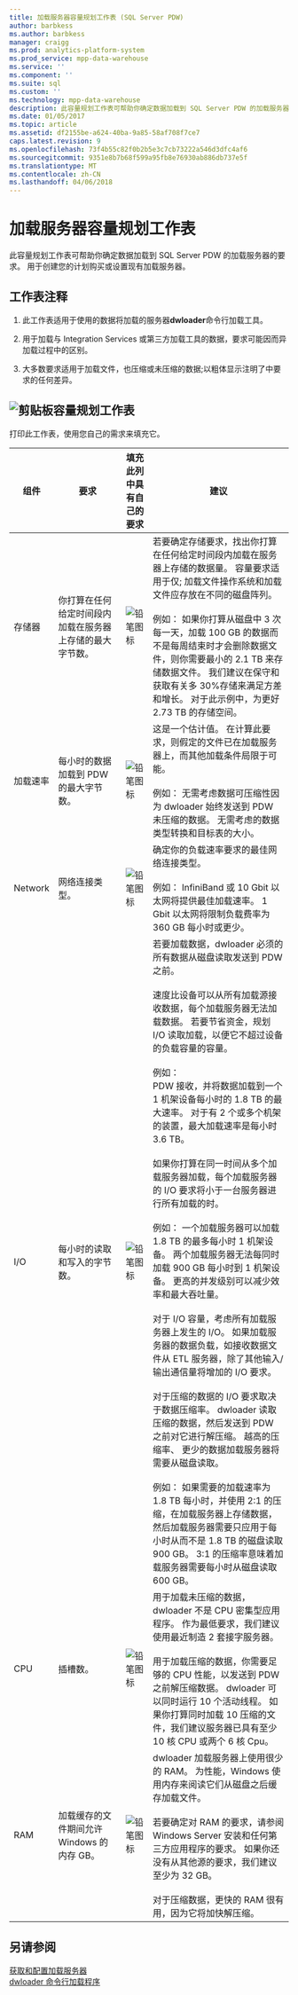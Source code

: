 ```yaml
---
title: 加载服务器容量规划工作表 (SQL Server PDW)
author: barbkess
ms.author: barbkess
manager: craigg
ms.prod: analytics-platform-system
ms.prod_service: mpp-data-warehouse
ms.service: ''
ms.component: ''
ms.suite: sql
ms.custom: ''
ms.technology: mpp-data-warehouse
description: 此容量规划工作表可帮助你确定数据加载到 SQL Server PDW 的加载服务器的要求。
ms.date: 01/05/2017
ms.topic: article
ms.assetid: df2155be-a624-40ba-9a85-58af708f7ce7
caps.latest.revision: 9
ms.openlocfilehash: 73f4b55c82f0b2b5e3c7cb73222a546d3dfc4af6
ms.sourcegitcommit: 9351e8b7b68f599a95fb8e76930ab886db737e5f
ms.translationtype: MT
ms.contentlocale: zh-CN
ms.lasthandoff: 04/06/2018
---
```

# <a name="loading-server-capacity-planning-worksheet"></a>加载服务器容量规划工作表
此容量规划工作表可帮助你确定数据加载到 SQL Server PDW 的加载服务器的要求。 用于创建您的计划购买或设置现有加载服务器。  
  
## <a name="worksheet-notes"></a>工作表注释
  
1.  此工作表适用于使用的数据将加载的服务器**dwloader**命令行加载工具。  
  
2.  用于加载与 Integration Services 或第三方加载工具的数据，要求可能因而异加载过程中的区别。  
  
3.  大多数要求适用于加载文件，也压缩或未压缩的数据;以粗体显示注明了中要求的任何差异。  
  
## <a name="clipboardmediaclipboard-iconpng-clipboard-capacity-planning-worksheet"></a>![剪贴板](media/clipboard-icon.png "剪贴板")容量规划工作表  
  
打印此工作表，使用您自己的需求来填充它。  
  
|组件|要求|填充此列中具有自己的要求|建议|  
|-------------|---------------|--------------------------------------------------|-------------------|  
|存储器|你打算在任何给定时间段内加载在服务器上存储的最大字节数。|![铅笔图标](media/pencil-icon.png "铅笔图标")|若要确定存储要求，找出你打算在任何给定时间段内加载在服务器上存储的数据量。  容量要求适用于仅; 加载文件操作系统和加载文件应存放在不同的磁盘阵列。<br /><br />例如： 如果你打算从磁盘中 3 次每一天，加载 100 GB 的数据而不是每周结束时才会删除数据文件，则你需要最小的 2.1 TB 来存储数据文件。 我们建议在保守和获取有关多 30%存储来满足方差和增长。  对于此示例中，为更好 2.73 TB 的存储空间。|  
|加载速率|每小时的数据加载到 PDW 的最大字节数。|![铅笔图标](media/pencil-icon.png "铅笔图标")|这是一个估计值。 在计算此要求，则假定的文件已在加载服务器上，而其他加载条件局限于可能。<br /><br />例如： 无需考虑数据可压缩性因为 dwloader 始终发送到 PDW 未压缩的数据。 无需考虑的数据类型转换和目标表的大小。|  
|Network|网络连接类型。|![铅笔图标](media/pencil-icon.png "铅笔图标")|确定你的负载速率要求的最佳网络连接类型。<br /><br />例如： InfiniBand 或 10 Gbit 以太网将提供最佳加载速率。 1 Gbit 以太网将限制负载费率为 360 GB 每小时或更少。|  
|I/O|每小时的读取和写入的字节数。|![铅笔图标](media/pencil-icon.png "铅笔图标")|若要加载数据，dwloader 必须的所有数据从磁盘读取发送到 PDW 之前。<br /><br />速度比设备可以从所有加载源接收数据，每个加载服务器无法加载数据。 若要节省资金，规划 I/O 读取加载，以便它不超过设备的负载容量的容量。<br /><br />例如：<br />PDW 接收，并将数据加载到一个 1 机架设备每小时的 1.8 TB 的最大速率。 对于有 2 个或多个机架的装置，最大加载速率是每小时 3.6 TB。<br /><br />如果你打算在同一时间从多个加载服务器加载，每个加载服务器的 I/O 要求将小于一台服务器进行所有加载的时。<br /><br />例如： 一个加载服务器可以加载 1.8 TB 的最多每小时 1 机架设备。 两个加载服务器无法每同时加载 900 GB 每小时到 1 机架设备。 更高的并发级别可以减少效率和最大吞吐量。<br /><br />对于 I/O 容量，考虑所有加载服务器上发生的 I/O。 如果加载服务器的数据负载，如接收数据文件从 ETL 服务器，除了其他输入/输出通信量将增加的 I/O 要求。<br /><br />对于压缩的数据的 I/O 要求取决于数据压缩率。 dwloader 读取压缩的数据，然后发送到 PDW 之前对它进行解压缩。 越高的压缩率、 更少的数据加载服务器将需要从磁盘读取。<br /><br />例如： 如果需要的加载速率为 1.8 TB 每小时，并使用 2:1 的压缩，在加载服务器上存储数据，然后加载服务器需要只应用于每小时从而不是 1.8 TB 的磁盘读取 900 GB。 3:1 的压缩率意味着加载服务器需要每小时从磁盘读取 600 GB。|  
|CPU|插槽数。|![铅笔图标](media/pencil-icon.png "铅笔图标")|用于加载未压缩的数据，dwloader 不是 CPU 密集型应用程序。  作为最低要求，我们建议使用最近制造 2 套接字服务器。<br /><br />用于加载压缩的数据，你需要足够的 CPU 性能，以发送到 PDW 之前解压缩数据。 dwloader 可以同时运行 10 个活动线程。 如果你打算同时加载 10 压缩的文件，我们建议服务器已具有至少 10 核 CPU 或两个 6 核 Cpu。|  
|RAM|加载缓存的文件期间允许 Windows 的内存 GB。|![铅笔图标](media/pencil-icon.png "铅笔图标")|dwloader 加载服务器上使用很少的 RAM。 为性能，Windows 使用内存来阅读它们从磁盘之后缓存加载文件。<br /><br />若要确定对 RAM 的要求，请参阅 Windows Server 安装和任何第三方应用程序的要求。 如果你还没有从其他源的要求，我们建议至少为 32 GB。<br /><br />对于压缩数据，更快的 RAM 很有用，因为它将加快解压缩。|  
  
## <a name="see-also"></a>另请参阅  
[获取和配置加载服务器](acquire-and-configure-loading-server.md)  
[dwloader 命令行加载程序](dwloader.md)  
  

